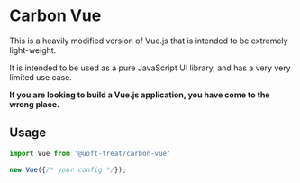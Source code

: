 # Carbon Vue

This is a heavily modified version of Vue.js that is intended to be extremely light-weight.

It is intended to be used as a pure JavaScript UI library, and has a very very limited use case.

**If you are looking to build a Vue.js application, you have come to the wrong place.**

## Usage

```typescript
import Vue from '@uoft-treat/carbon-vue'

new Vue({/* your config */});
```

